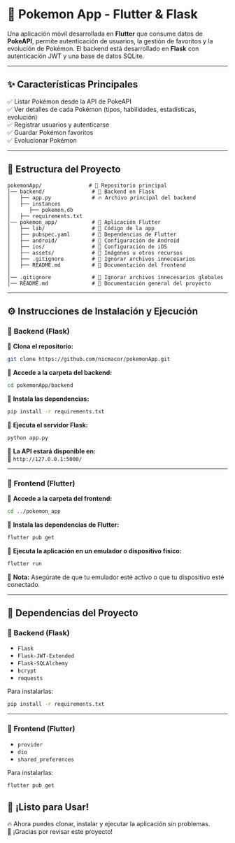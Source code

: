 # 🌟 Pokemon App - Flutter & Flask

Una aplicación móvil desarrollada en **Flutter** que consume datos de **PokeAPI**, permite autenticación de usuarios, la gestión de favoritos y la evolución de Pokémon. El backend está desarrollado en **Flask** con autenticación JWT y una base de datos SQLite.

---

## ✨ Características Principales

✅ Listar Pokémon desde la API de PokeAPI  
✅ Ver detalles de cada Pokémon (tipos, habilidades, estadísticas, evolución)  
✅ Registrar usuarios y autenticarse  
✅ Guardar Pokémon favoritos  
✅ Evolucionar Pokémon  

---

## 📂 Estructura del Proyecto

```
pokemonApp/               # 📂 Repositorio principal
│── backend/               # 📂 Backend en Flask
│   ├── app.py             # 🔥 Archivo principal del backend
│   ├── instances
│      ├── pokemon.db
│   ├── requirements.txt            
│── pokemon_app/           # 📂 Aplicación Flutter
│   ├── lib/               # 📂 Código de la app
│   ├── pubspec.yaml       # 📝 Dependencias de Flutter
│   ├── android/           # 📂 Configuración de Android
│   ├── ios/               # 📂 Configuración de iOS
│   ├── assets/            # 📂 Imágenes u otros recursos
│   ├── .gitignore         # 📝 Ignorar archivos innecesarios
│   ├── README.md          # 📝 Documentación del frontend
│
│── .gitignore             # 📝 Ignorar archivos innecesarios globales
│── README.md              # 📝 Documentación general del proyecto
```

---

## ⚙️ **Instrucciones de Instalación y Ejecución**

### 🏢 **Backend (Flask)**
🔹 **Clona el repositorio:**
```bash
git clone https://github.com/nicmacor/pokemonApp.git
```
🔹 **Accede a la carpeta del backend:**
```bash
cd pokemonApp/backend
```
🔹 **Instala las dependencias:**
```bash
pip install -r requirements.txt
```
🔹 **Ejecuta el servidor Flask:**
```bash
python app.py
```
🔹 **La API estará disponible en:**  
   📍 `http://127.0.0.1:5000/`

---

### 📱 **Frontend (Flutter)**
🔹 **Accede a la carpeta del frontend:**
```bash
cd ../pokemon_app
```
🔹 **Instala las dependencias de Flutter:**
```bash
flutter pub get
```
🔹 **Ejecuta la aplicación en un emulador o dispositivo físico:**
```bash
flutter run
```
📌 **Nota:** Asegúrate de que tu emulador esté activo o que tu dispositivo esté conectado.

---

## 🔐 **Dependencias del Proyecto**

### **📌 Backend (Flask)**
- `Flask`
- `Flask-JWT-Extended`
- `Flask-SQLAlchemy`
- `bcrypt`
- `requests`

Para instalarlas:
```bash
pip install -r requirements.txt
```

---

### **📌 Frontend (Flutter)**
- `provider`
- `dio`
- `shared_preferences`

Para instalarlas:
```bash
flutter pub get
```

## 🚀 **¡Listo para Usar!**
🔥 Ahora puedes clonar, instalar y ejecutar la aplicación sin problemas.  
🚀 ¡Gracias por revisar este proyecto!  

